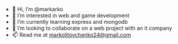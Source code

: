 - 👋 Hi, I’m @markarko
- 👀 I’m interested in web and game development
- 🌱 I’m currently learning express and mongodb
- 💞️ I’m looking to collaborate on a web project with an it company
- 📫 Read me at markolitovchenko24@gmail.com
